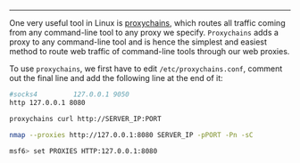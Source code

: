 ___

One very useful tool in Linux is [proxychains](https://github.com/haad/proxychains), which routes all traffic coming from any command-line tool to any proxy we specify. `Proxychains` adds a proxy to any command-line tool and is hence the simplest and easiest method to route web traffic of command-line tools through our web proxies.

To use `proxychains`, we first have to edit `/etc/proxychains.conf`, comment out the final line and add the following line at the end of it:


```bash
#socks4         127.0.0.1 9050
http 127.0.0.1 8080
```

```bash
proxychains curl http://SERVER_IP:PORT
```

```bash
nmap --proxies http://127.0.0.1:8080 SERVER_IP -pPORT -Pn -sC
```

```bash
msf6> set PROXIES HTTP:127.0.0.1:8080
```



